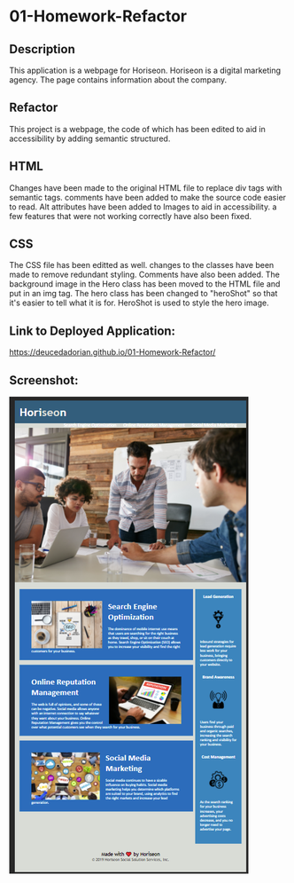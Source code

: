 # 01-Homework-Refactor

## Description

This application is a webpage for Horiseon. Horiseon is a digital marketing agency. The page contains information about the company.

## Refactor

This project is a webpage, the code of which has been edited to aid in accessibility by adding semantic structured.

## HTML

Changes have been made to the original HTML file to replace div tags with semantic tags. comments have been added to make the source code easier to read. Alt attributes have been added to Images to aid in accessibility. a few features that were not working correctly have also been fixed.

## CSS

The CSS file has been editted as well. changes to the classes have been made to remove redundant styling. Comments have also been added. The background image in the Hero class has been moved to the HTML file and put in an img tag. The hero class has been changed to "heroShot" so that it's easier to tell what it is for. HeroShot is used to style the hero image.

## Link to Deployed Application:

https://deucedadorian.github.io/01-Homework-Refactor/

## Screenshot:

![A screenshot of the live application, which can be seen by going to the application GitHub URL above.](./assets/images/Screenshot_(4).png)